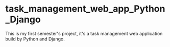 # task_management_web_app_Python_Django
This is my first semester's project, it's a task management web application build by Python and Django.
